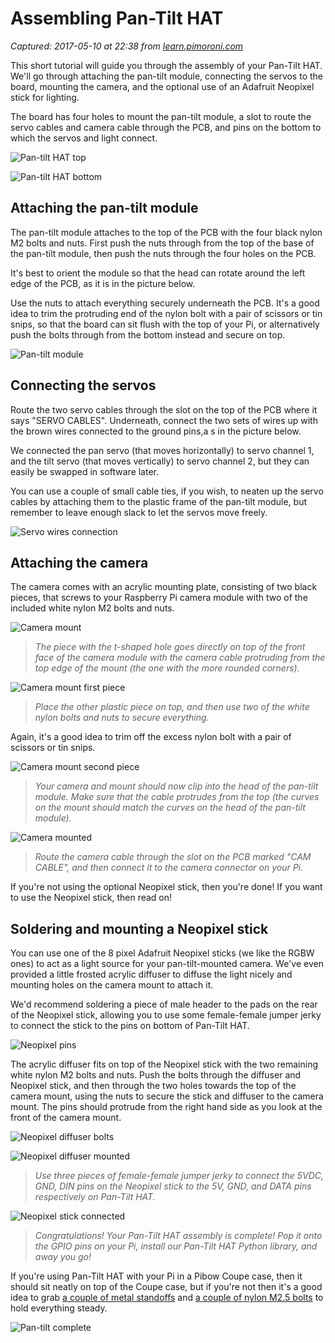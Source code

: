 # Assembling Pan-Tilt HAT

_Captured: 2017-05-10 at 22:38 from [learn.pimoroni.com](https://learn.pimoroni.com/tutorial/sandyj/assembling-pan-tilt-hat)_

This short tutorial will guide you through the assembly of your Pan-Tilt HAT. We'll go through attaching the pan-tilt module, connecting the servos to the board, mounting the camera, and the optional use of an Adafruit Neopixel stick for lighting.

The board has four holes to mount the pan-tilt module, a slot to route the servo cables and camera cable through the PCB, and pins on the bottom to which the servos and light connect.

![Pan-tilt HAT top](https://learn.pimoroni.com/static/repos/learn/sandyj/assembling-pan-tilt-hat-1.jpg)

![Pan-tilt HAT bottom](https://learn.pimoroni.com/static/repos/learn/sandyj/assembling-pan-tilt-hat-2.jpg)

## Attaching the pan-tilt module

The pan-tilt module attaches to the top of the PCB with the four black nylon M2 bolts and nuts. First push the nuts through from the top of the base of the pan-tilt module, then push the nuts through the four holes on the PCB.

It's best to orient the module so that the head can rotate around the left edge of the PCB, as it is in the picture below.

Use the nuts to attach everything securely underneath the PCB. It's a good idea to trim the protruding end of the nylon bolt with a pair of scissors or tin snips, so that the board can sit flush with the top of your Pi, or alternatively push the bolts through from the bottom instead and secure on top.

![Pan-tilt module](https://learn.pimoroni.com/static/repos/learn/sandyj/assembling-pan-tilt-hat-3.jpg)

## Connecting the servos

Route the two servo cables through the slot on the top of the PCB where it says "SERVO CABLES". Underneath, connect the two sets of wires up with the brown wires connected to the ground pins,a s in the picture below.

We connected the pan servo (that moves horizontally) to servo channel 1, and the tilt servo (that moves vertically) to servo channel 2, but they can easily be swapped in software later.

You can use a couple of small cable ties, if you wish, to neaten up the servo cables by attaching them to the plastic frame of the pan-tilt module, but remember to leave enough slack to let the servos move freely.

![Servo wires connection](https://learn.pimoroni.com/static/repos/learn/sandyj/assembling-pan-tilt-hat-4.jpg)

## Attaching the camera

The camera comes with an acrylic mounting plate, consisting of two black pieces, that screws to your Raspberry Pi camera module with two of the included white nylon M2 bolts and nuts.

![Camera mount](https://learn.pimoroni.com/static/repos/learn/sandyj/assembling-pan-tilt-hat-5.jpg)

> _The piece with the t-shaped hole goes directly on top of the front face of the camera module with the camera cable protruding from the top edge of the mount (the one with the more rounded corners)._

![Camera mount first piece](https://learn.pimoroni.com/static/repos/learn/sandyj/assembling-pan-tilt-hat-6.jpg)

> _Place the other plastic piece on top, and then use two of the white nylon bolts and nuts to secure everything._

Again, it's a good idea to trim off the excess nylon bolt with a pair of scissors or tin snips.

![Camera mount second piece](https://learn.pimoroni.com/static/repos/learn/sandyj/assembling-pan-tilt-hat-7.jpg)

> _Your camera and mount should now clip into the head of the pan-tilt module. Make sure that the cable protrudes from the top (the curves on the mount should match the curves on the head of the pan-tilt module)._

![Camera mounted](https://learn.pimoroni.com/static/repos/learn/sandyj/assembling-pan-tilt-hat-8.jpg)

> _Route the camera cable through the slot on the PCB marked "CAM CABLE", and then connect it to the camera connector on your Pi._

If you're not using the optional Neopixel stick, then you're done! If you want to use the Neopixel stick, then read on!

## Soldering and mounting a Neopixel stick

You can use one of the 8 pixel Adafruit Neopixel sticks (we like the RGBW ones) to act as a light source for your pan-tilt-mounted camera. We've even provided a little frosted acrylic diffuser to diffuse the light nicely and mounting holes on the camera mount to attach it.

We'd recommend soldering a piece of male header to the pads on the rear of the Neopixel stick, allowing you to use some female-female jumper jerky to connect the stick to the pins on bottom of Pan-Tilt HAT.

![Neopixel pins](https://learn.pimoroni.com/static/repos/learn/sandyj/assembling-pan-tilt-hat-9.jpg)

The acrylic diffuser fits on top of the Neopixel stick with the two remaining white nylon M2 bolts and nuts. Push the bolts through the diffuser and Neopixel stick, and then through the two holes towards the top of the camera mount, using the nuts to secure the stick and diffuser to the camera mount. The pins should protrude from the right hand side as you look at the front of the camera mount.

![Neopixel diffuser bolts](https://learn.pimoroni.com/static/repos/learn/sandyj/assembling-pan-tilt-hat-10.jpg)

![Neopixel diffuser mounted](https://learn.pimoroni.com/static/repos/learn/sandyj/assembling-pan-tilt-hat-11.jpg)

> _Use three pieces of female-female jumper jerky to connect the 5VDC, GND, DIN pins on the Neopixel stick to the 5V, GND, and DATA pins respectively on Pan-Tilt HAT._

![Neopixel stick connected](https://learn.pimoroni.com/static/repos/learn/sandyj/assembling-pan-tilt-hat-12.jpg)

> _Congratulations! Your Pan-Tilt HAT assembly is complete! Pop it onto the GPIO pins on your Pi, install our Pan-Tilt HAT Python library, and away you go!_

If you're using Pan-Tilt HAT with your Pi in a Pibow Coupe case, then it should sit neatly on top of the Coupe case, but if you're not then it's a good idea to grab [a couple of metal standoffs](https://shop.pimoroni.com/products/brass-m2-5-standoffs-for-pi-hats-black-plated-pack-of-2) and [a couple of nylon M2.5 bolts](https://shop.pimoroni.com/products/pibow-extender-bolt-pack) to hold everything steady.

![Pan-tilt complete](https://learn.pimoroni.com/static/repos/learn/sandyj/assembling-pan-tilt-hat-14.jpg)
